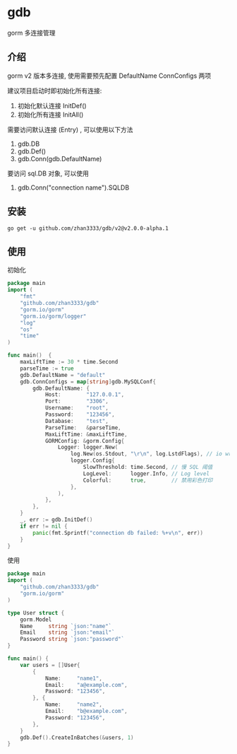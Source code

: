 # gdb

gorm 多连接管理

## 介绍

gorm v2 版本多连接, 使用需要预先配置 DefaultName ConnConfigs 两项

建议项目启动时即初始化所有连接:

1. 初始化默认连接 InitDef()
2. 初始化所有连接 InitAll()

需要访问默认连接 (Entry) , 可以使用以下方法

1. gdb.DB
2. gdb.Def()
3. gdb.Conn(gdb.DefaultName)

要访问 sql.DB 对象, 可以使用

1. gdb.Conn("connection name").SQLDB

## 安装

`go get -u github.com/zhan3333/gdb/v2@v2.0.0-alpha.1`

## 使用

初始化
```go
package main
import (
    "fmt"
    "github.com/zhan3333/gdb"
    "gorm.io/gorm"
    "gorm.io/gorm/logger"
    "log"
    "os"
    "time"
)

func main()  {
    maxLiftTime := 30 * time.Second
	parseTime := true
	gdb.DefaultName = "default"
	gdb.ConnConfigs = map[string]gdb.MySQLConf{
		gdb.DefaultName: {
			Host:        "127.0.0.1",
			Port:        "3306",
			Username:    "root",
			Password:    "123456",
			Database:    "test",
			ParseTime:   &parseTime,
			MaxLiftTime: &maxLiftTime,
			GORMConfig: &gorm.Config{
				Logger: logger.New(
					log.New(os.Stdout, "\r\n", log.LstdFlags), // io writer
					logger.Config{
						SlowThreshold: time.Second, // 慢 SQL 阈值
						LogLevel:      logger.Info, // Log level
						Colorful:      true,        // 禁用彩色打印
					},
				),
			},
		},
	} 
    _, err := gdb.InitDef()
    if err != nil {
        panic(fmt.Sprintf("connection db failed: %+v\n", err))
    }
}
```

使用

```go
package main
import (
    "github.com/zhan3333/gdb"
    "gorm.io/gorm"
)

type User struct {
	gorm.Model
	Name     string `json:"name"`
	Email    string `json:"email"`
	Password string `json:"password"`
}

func main() {
    var users = []User{
		{
			Name:     "name1",
			Email:    "a@example.com",
			Password: "123456",
		}, {
			Name:     "name2",
			Email:    "b@example.com",
			Password: "123456",
		},
	}
	gdb.Def().CreateInBatches(&users, 1)
}
```